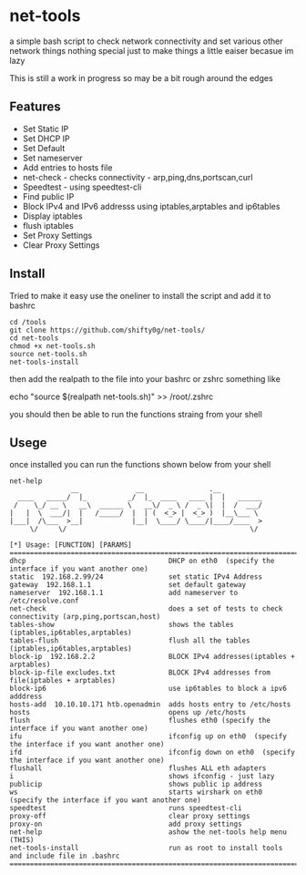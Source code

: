 net-tools
=========================
a simple bash script to check network connectivity and set various other network things 
nothing special just to make things a little eaiser becasue im lazy

This is still a work in progress so may be a bit rough around the edges


Features
--------------
* Set Static IP
* Set DHCP IP
* Set Default
* Set nameserver 
* Add entries to hosts file 
* net-check - checks connectivity - arp,ping,dns,portscan,curl
* Speedtest - using speedtest-cli
* Find public IP
* Block IPv4 and IPv6 addresss using iptables,arptables and ip6tables
* Display iptables
* flush iptables
* Set Proxy Settings
* Clear Proxy Settings 



Install
-----------
Tried to make it easy use the oneliner to install the script and add it to bashrc

```
cd /tools
git clone https://github.com/shifty0g/net-tools/
cd net-tools
chmod +x net-tools.sh 
source net-tools.sh
net-tools-install
```


then add the realpath to the file into your bashrc or zshrc something like 

echo "source $(realpath net-tools.sh)" >> /root/.zshrc


you should then be able to run the functions straing from your shell 

Usege
---------
once installed you can run the functions shown below from your shell 

```console
net-help 
               __              __                .__
  ____   _____/  |_          _/  |_  ____   ____ |  |   ______
 /    \_/ __ \   __\  ______ \   __\/  _ \ /  _ \|  |  /  ___/
|   |  \  ___/|  |   /_____/  |  | (  <_> |  <_> )  |__\___ \
|___|  /\___  >__|            |__|  \____/ \____/|____/____  >
     \/     \/                                             \/

[*] Usage: [FUNCTION] [PARAMS]
========================================================================================
dhcp                                   DHCP on eth0  (specify the interface if you want another one)
static  192.168.2.99/24                set static IPv4 Address
gateway  192.168.1.1                   set default gateway
nameserver  192.168.1.1                add nameserver to /etc/resolve.conf
net-check                              does a set of tests to check connectivity (arp,ping,portscan,host)
tables-show                            shows the tables (iptables,ip6tables,arptables)
tables-flush                           flush all the tables (iptables,ip6tables,arptables)
block-ip  192.168.2.2                  BLOCK IPv4 addresses(iptables + arptables)
block-ip-file excludes.txt             BLOCK IPv4 addresses from file(iptables + arptables)
block-ip6                              use ip6tables to block a ipv6 adddress
hosts-add  10.10.10.171 htb.openadmin  adds hosts entry to /etc/hosts
hosts                                  opens up /etc/hosts
flush                                  flushes eth0 (specify the interface if you want another one)
ifu                                    ifconfig up on eth0  (specify the interface if you want another one)
ifd                                    ifconfig down on eth0  (specify the interface if you want another one)
flushall                               flushes ALL eth adapters
i                                      shows ifconfig - just lazy
publicip                               shows public ip address
ws                                     starts wirshark on eth0 (specify the interface if you want another one)
speedtest                              runs speedtest-cli
proxy-off                              clear proxy settings
proxy-on                               add proxy settings
net-help                               ashow the net-tools help menu (THIS)
net-tools-install                      run as root to install tools and include file in .bashrc
========================================================================================

```
